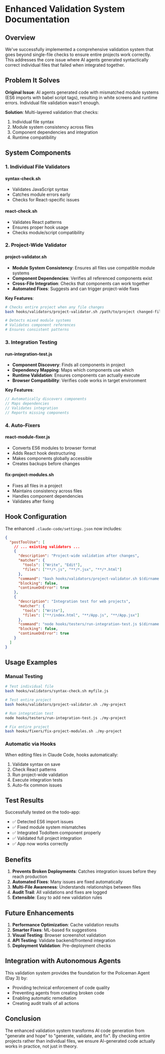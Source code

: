 # Enhanced Validation System Documentation

## Overview

We've successfully implemented a comprehensive validation system that goes beyond single-file checks to ensure entire projects work correctly. This addresses the core issue where AI agents generated syntactically correct individual files that failed when integrated together.

## Problem It Solves

**Original Issue**: AI agents generated code with mismatched module systems (ES6 imports with babel script tags), resulting in white screens and runtime errors. Individual file validation wasn't enough.

**Solution**: Multi-layered validation that checks:
1. Individual file syntax
2. Module system consistency across files
3. Component dependencies and integration
4. Runtime compatibility

## System Components

### 1. Individual File Validators

#### syntax-check.sh
- Validates JavaScript syntax
- Catches module errors early
- Checks for React-specific issues

#### react-check.sh
- Validates React patterns
- Ensures proper hook usage
- Checks module/script compatibility

### 2. Project-Wide Validator

#### project-validator.sh
- **Module System Consistency**: Ensures all files use compatible module systems
- **Component Dependencies**: Verifies all referenced components exist
- **Cross-File Integration**: Checks that components can work together
- **Automated Fixes**: Suggests and can trigger project-wide fixes

**Key Features**:
```bash
# Checks entire project when any file changes
bash hooks/validators/project-validator.sh /path/to/project changed-file.js

# Detects mixed module systems
# Validates component references
# Ensures consistent patterns
```

### 3. Integration Testing

#### run-integration-test.js
- **Component Discovery**: Finds all components in project
- **Dependency Mapping**: Maps which components use which
- **Runtime Validation**: Ensures components can actually execute
- **Browser Compatibility**: Verifies code works in target environment

**Key Features**:
```javascript
// Automatically discovers components
// Maps dependencies
// Validates integration
// Reports missing components
```

### 4. Auto-Fixers

#### react-module-fixer.js
- Converts ES6 modules to browser format
- Adds React hook destructuring
- Makes components globally accessible
- Creates backups before changes

#### fix-project-modules.sh
- Fixes all files in a project
- Maintains consistency across files
- Handles component dependencies
- Validates after fixing

## Hook Configuration

The enhanced `.claude-code/settings.json` now includes:

```json
{
  "postToolUse": [
    // ... existing validators ...
    {
      "description": "Project-wide validation after changes",
      "matcher": {
        "tools": ["Write", "Edit"],
        "files": ["**/*.js", "**/*.jsx", "**/*.html"]
      },
      "command": "bash hooks/validators/project-validator.sh $(dirname ${CLAUDE_FILE_PATH}) ${CLAUDE_FILE_PATH}",
      "blocking": false,
      "continueOnError": true
    },
    {
      "description": "Integration test for web projects",
      "matcher": {
        "tools": ["Write"],
        "files": ["**/index.html", "**/App.js", "**/App.jsx"]
      },
      "command": "node hooks/testers/run-integration-test.js $(dirname ${CLAUDE_FILE_PATH})",
      "blocking": false,
      "continueOnError": true
    }
  ]
}
```

## Usage Examples

### Manual Testing
```bash
# Test individual file
bash hooks/validators/syntax-check.sh myfile.js

# Test entire project
bash hooks/validators/project-validator.sh ./my-project

# Run integration test
node hooks/testers/run-integration-test.js ./my-project

# Fix entire project
bash hooks/fixers/fix-project-modules.sh ./my-project
```

### Automatic via Hooks
When editing files in Claude Code, hooks automatically:
1. Validate syntax on save
2. Check React patterns
3. Run project-wide validation
4. Execute integration tests
5. Auto-fix common issues

## Test Results

Successfully tested on the todo-app:
- ✅ Detected ES6 import issues
- ✅ Fixed module system mismatches
- ✅ Integrated TodoItem component properly
- ✅ Validated full project integration
- ✅ App now works correctly

## Benefits

1. **Prevents Broken Deployments**: Catches integration issues before they reach production
2. **Automated Fixes**: Many issues are fixed automatically
3. **Multi-File Awareness**: Understands relationships between files
4. **Audit Trail**: All validations and fixes are logged
5. **Extensible**: Easy to add new validation rules

## Future Enhancements

1. **Performance Optimization**: Cache validation results
2. **Smarter Fixes**: ML-based fix suggestions
3. **Visual Testing**: Browser screenshot validation
4. **API Testing**: Validate backend/frontend integration
5. **Deployment Validation**: Pre-deployment checks

## Integration with Autonomous Agents

This validation system provides the foundation for the Policeman Agent (Day 3) by:
- Providing technical enforcement of code quality
- Preventing agents from creating broken code
- Enabling automatic remediation
- Creating audit trails of all actions

## Conclusion

The enhanced validation system transforms AI code generation from "generate and hope" to "generate, validate, and fix". By checking entire projects rather than individual files, we ensure AI-generated code actually works in practice, not just in theory.